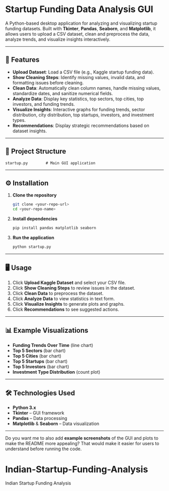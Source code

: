 
# Startup Funding Data Analysis GUI

A Python-based desktop application for analyzing and visualizing startup funding datasets.
Built with **Tkinter**, **Pandas**, **Seaborn**, and **Matplotlib**, it allows users to upload a CSV dataset, clean and preprocess the data, analyze trends, and visualize insights interactively.

---

## 📌 Features

* **Upload Dataset**: Load a CSV file (e.g., Kaggle startup funding data).
* **Show Cleaning Steps**: Identify missing values, invalid data, and formatting issues before cleaning.
* **Clean Data**: Automatically clean column names, handle missing values, standardize dates, and sanitize numerical fields.
* **Analyze Data**: Display key statistics, top sectors, top cities, top investors, and funding trends.
* **Visualize Insights**: Interactive graphs for funding trends, sector distribution, city distribution, top startups, investors, and investment types.
* **Recommendations**: Display strategic recommendations based on dataset insights.

---

## 📂 Project Structure

```
startup.py        # Main GUI application
```

---

## ⚙️ Installation

1. **Clone the repository**

   ```bash
   git clone <your-repo-url>
   cd <your-repo-name>
   ```

2. **Install dependencies**

   ```bash
   pip install pandas matplotlib seaborn
   ```

3. **Run the application**

   ```bash
   python startup.py
   ```

---

## 🖥️ Usage

1. Click **Upload Kaggle Dataset** and select your CSV file.
2. Click **Show Cleaning Steps** to review issues in the dataset.
3. Click **Clean Data** to preprocess the dataset.
4. Click **Analyze Data** to view statistics in text form.
5. Click **Visualize Insights** to generate plots and graphs.
6. Click **Recommendations** to see suggested actions.

---

## 📊 Example Visualizations

* **Funding Trends Over Time** (line chart)
* **Top 5 Sectors** (bar chart)
* **Top 5 Cities** (bar chart)
* **Top 5 Startups** (bar chart)
* **Top 5 Investors** (bar chart)
* **Investment Type Distribution** (count plot)

---

## 🛠️ Technologies Used

* **Python 3.x**
* **Tkinter** – GUI framework
* **Pandas** – Data processing
* **Matplotlib** & **Seaborn** – Data visualization


---

Do you want me to also add **example screenshots** of the GUI and plots to make the README more appealing? That would make it easier for users to understand before running the code.
# Indian-Startup-Funding-Analysis
Indian Startup Funding Analysis
